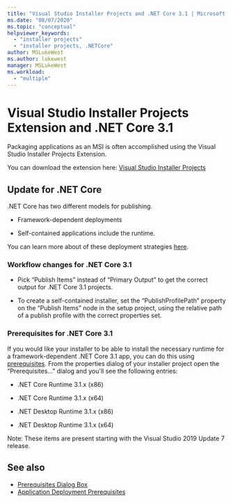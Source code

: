 ```yaml
---
title: "Visual Studio Installer Projects and .NET Core 3.1 | Microsoft Docs"
ms.date: "08/07/2020"
ms.topic: "conceptual"
helpviewer_keywords:
  - "installer projects"
  - "installer projects, .NETCore"
author: MSLukeWest
ms.author: lukewest
manager: MSLukeWest
ms.workload:
  - "multiple"
---
```


# Visual Studio Installer Projects Extension and .NET Core 3.1

Packaging applications as an MSI is often accomplished using the Visual Studio Installer Projects Extension.

You can download the extension here:
[Visual Studio Installer Projects](https://marketplace.visualstudio.com/items?itemName=VisualStudioClient.MicrosoftVisualStudio2017InstallerProjects)

## Update for .NET Core
.NET Core has two different models for publishing.

- Framework-dependent deployments

- Self-contained applications include the runtime.

You can learn more about of these deployment strategies [here](https://docs.microsoft.com/dotnet/core/deploying/).

### Workflow changes for .NET Core 3.1

- Pick “Publish Items” instead of “Primary Output” to get the correct output for .NET Core 3.1 projects.

- To create a self-contained installer, set the “PublishProfilePath” property on the “Publish Items” node in the setup project, using the relative path of a publish profile with the correct properties set.

### Prerequisites for .NET Core 3.1

If you would like your installer to be able to install the necessary runtime for a framework-dependent .NET Core 3.1 app, you can do this using [prerequisites](../../deployment/application-deployment-prerequisites.md).  From the properties dialog of your installer project open the “Prerequisites...” dialog and you'll see the following entries:

- .NET Core Runtime 3.1.x (x86)

- .NET Core Runtime 3.1.x (x64)

- .NET Desktop Runtime 3.1.x (x86)

- .NET Desktop Runtime 3.1.x (x64)

Note: These items are present starting with the Visual Studio 2019 Update 7 release.

## See also

- [Prerequisites Dialog Box](../../ide/reference/prerequisites-dialog-box.md)
- [Application Deployment Prerequisites](../../deployment/application-deployment-prerequisites.md)
